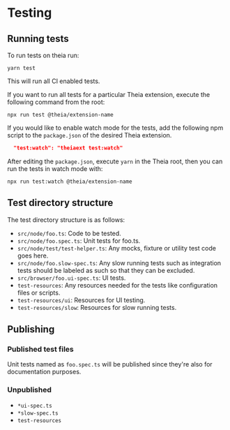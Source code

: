 # Testing

## Running tests

To run tests on theia run:

`yarn test`

This will run all CI enabled tests.

If you want to run all tests for a particular Theia extension, execute the following command from the root:

`npx run test @theia/extension-name`

If you would like to enable watch mode for the tests, add the following npm script to the `package.json` of the desired Theia extension.

```json
  "test:watch": "theiaext test:watch"
```

After editing the `package.json`, execute `yarn` in the Theia root, then you can run the tests in watch mode with:

`npx run test:watch @theia/extension-name`

## Test directory structure

The test directory structure is as follows:

 - `src/node/foo.ts`: Code to be tested.
 - `src/node/foo.spec.ts`: Unit tests for foo.ts.
 - `src/node/test/test-helper.ts`: Any mocks, fixture or utility test code
 goes here.
 - `src/node/foo.slow-spec.ts`: Any slow running tests such as integration
 tests should be labeled as such so that they can be excluded.
 - `src/browser/foo.ui-spec.ts`: UI tests.
 - `test-resources`: Any resources needed for the tests like configuration
 files or scripts.
 - `test-resources/ui`: Resources for UI testing.
 - `test-resources/slow`: Resources for slow running tests.

## Publishing

### Published test files

Unit tests named as `foo.spec.ts` will be published since they're also for
documentation purposes.

### Unpublished

 - `*ui-spec.ts`
 - `*slow-spec.ts`
 - `test-resources`

